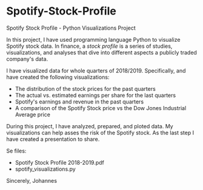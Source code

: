 # Spotify-Stock-Profile
Spotify Stock Profile - Python Visualizations Project

In this project, I have used programming language Python to visualize Spotify stock data.
In finance, a _stock profile_ is a series of studies, visualizations, and analyses that dive into different aspects a publicly traded company's data. 

I have visualized data for whole quarters of 2018/2019. Specifically, and have created the following visualizations:
+ The distribution of the stock prices for the past quarters
+ The actual vs. estimated earnings per share for the last quarters
+ Spotify's earnings and revenue in the past quarters
+ A comparison of the Spotify Stock price vs the Dow Jones Industrial Average price


During this project, I have analyzed, prepared, and ploted data. My visualizations can help asses the risk of the Spotify stock.
As the last step I have created a presentation to share.

Se files:
+ Spotify Stock Profile 2018-2019.pdf
+ spotify_visualizations.py

Sincerely,
Johannes
